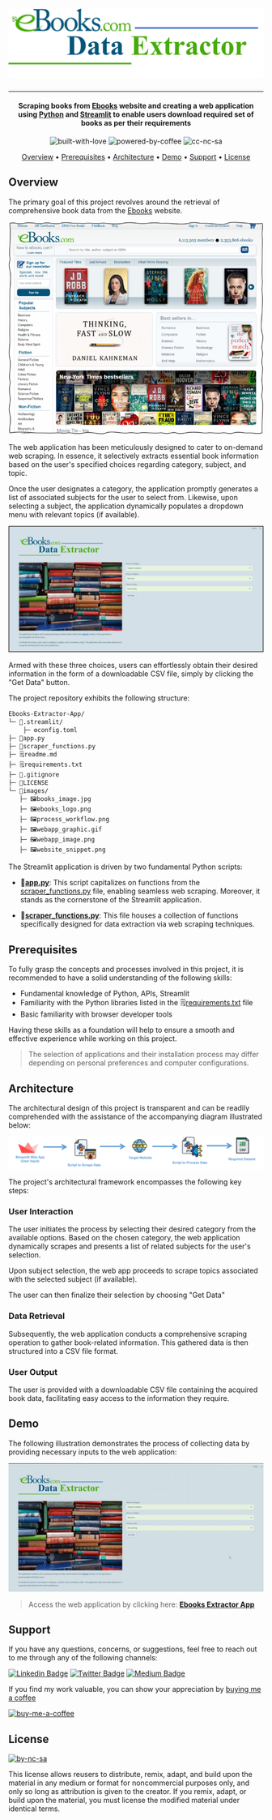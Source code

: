 # ![Project Logo][project_logo]

---
<h4 align="center">Scraping books from <a href="https://www.ebooks.com/" target="_blank">Ebooks</a> website and creating a web application using <a href="https://en.wikipedia.org/wiki/Python_(programming_language)" target="_blank">Python</a> and <a href="https://streamlit.io/" target="_blank">Streamlit</a> to enable users download required set of books as per their requirements</h4>

<p align='center'>
<img src="https://forthebadge.com/images/badges/built-with-love.svg" alt="built-with-love" border="0">
<img src="https://forthebadge.com/images/badges/powered-by-coffee.svg" alt="powered-by-coffee" border="0">
<img src="https://forthebadge.com/images/badges/cc-nc-sa.svg" alt="cc-nc-sa" border="0">
</p>


<p align="center">
  <a href="#overview">Overview</a> •
  <a href="#prerequisites">Prerequisites</a> •
  <a href="#architecture">Architecture</a> •
  <a href="#demo">Demo</a> •
  <a href="#support">Support</a> •
  <a href="#license">License</a>
</p>

## Overview

The primary goal of this project revolves around the retrieval of comprehensive book data from the [Ebooks][website_link] website.

[![Website Snippet][website_snippet]][website_link]

The web application has been meticulously designed to cater to on-demand web scraping. In essence, it selectively extracts essential book information based on the user's specified choices regarding category, subject, and topic.

Once the user designates a category, the application promptly generates a list of associated subjects for the user to select from. Likewise, upon selecting a subject, the application dynamically populates a dropdown menu with relevant topics (if available).

[![Web Application][webapp_image]][webapp_link]

Armed with these three choices, users can effortlessly obtain their desired information in the form of a downloadable CSV file, simply by clicking the "Get Data" button.

The project repository exhibits the following structure:

```
Ebooks-Extractor-App/
└─ 📁.streamlit/
    ├─ ⚙️config.toml
├─ 📄app.py
├─ 📄scraper_functions.py
├─ 🗒️readme.md
├─ 🗒️requirements.txt
├─ 📜.gitignore
├─ 🔑LICENSE
└─ 📁images/
   ├─ 🖼️books_image.jpg
   ├─ 🖼️ebooks_logo.png
   ├─ 🖼️process_workflow.png
   ├─ 🖼️webapp_graphic.gif
   ├─ 🖼️webapp_image.png
   ├─ 🖼️website_snippet.png
```
The Streamlit application is driven by two fundamental Python scripts:

- **📄[app.py][app]**: This script capitalizes on functions from the [scraper_functions.py][scraper_funcs] file, enabling seamless web scraping. Moreover, it stands as the cornerstone of the Streamlit application.

- **📄[scraper_functions.py][scraper_funcs]**: This file houses a collection of functions specifically designed for data extraction via web scraping techniques.


## Prerequisites

To fully grasp the concepts and processes involved in this project, it is recommended to have a solid understanding of the following skills:

- Fundamental knowledge of Python, APIs, Streamlit
- Familiarity with the Python libraries listed in the 🗒️[requirements.txt][requirements] file
- Basic familiarity with browser developer tools

Having these skills as a foundation will help to ensure a smooth and effective experience while working on this project.

> The selection of applications and their installation process may differ depending on personal preferences and computer configurations.

## Architecture

The architectural design of this project is transparent and can be readily comprehended with the assistance of the accompanying diagram illustrated below:

![Process Architecture][process_workflow]

The project's architectural framework encompasses the following key steps:

### User Interaction

The user initiates the process by selecting their desired category from the available options.
Based on the chosen category, the web application dynamically scrapes and presents a list of related subjects for the user's selection.

Upon subject selection, the web app proceeds to scrape topics associated with the selected subject (if available).

The user can then finalize their selection by choosing "Get Data"

### Data Retrieval

Subsequently, the web application conducts a comprehensive scraping operation to gather book-related information. This gathered data is then structured into a CSV file format.

### User Output

The user is provided with a downloadable CSV file containing the acquired book data, facilitating easy access to the information they require.


## Demo

The following illustration demonstrates the process of collecting data by providing necessary inputs to the web application:

![Application Graphic][webapp_graphic]

> Access the web application by clicking here: **[Ebooks Extractor App][webapp_link]**



## Support

If you have any questions, concerns, or suggestions, feel free to reach out to me through any of the following channels:

[![Linkedin Badge][linkedinbadge]][linkedin] [![Twitter Badge][twitterbadge]][twitter] [![Medium Badge][mediumbadge]][medium]


If you find my work valuable, you can show your appreciation by [buying me a coffee][buy_me_a_coffee]

<a href="https://www.buymeacoffee.com/quantumudit" target="_blank">
<img src="https://i.ibb.co/9cyrq6m/buy-me-a-coffee.png" alt="buy-me-a-coffee" border="0" width="170" height="50">
</a>

## License

<a href = 'https://creativecommons.org/licenses/by-nc-sa/4.0/' target="_blank">
    <img src="https://i.ibb.co/mvmWGkm/by-nc-sa.png" alt="by-nc-sa" border="0" width="88" height="31">
</a>

This license allows reusers to distribute, remix, adapt, and build upon the material in any medium or format for noncommercial purposes only, and only so long as attribution is given to the creator. If you remix, adapt, or build upon the material, you must license the modified material under identical terms.

<!-- Image Links -->

[project_logo]: ./images/ebooks_logo.png
[process_workflow]: ./images/process_workflow.png
[webapp_graphic]: ./images/webapp_graphic.gif
[website_snippet]: ./images/website_snippet.png
[webapp_image]: ./images/webapp_image.png

<!-- External Links -->

[website_link]: https://www.ebooks.com/
[requirements]: ./requirements.txt
[webapp_link]: https://ebooks-extractor-app.streamlit.app/

<!-- Project Specific Links -->

[app]: ./app.py
[scraper_funcs]: ./scraper_functions.py 

<!-- Profile Links -->

[linkedin]: https://www.linkedin.com/in/uditkumarchatterjee/
[twitter]: https://twitter.com/quantumudit
[medium]: https://medium.com/@quantumudit
[buy_me_a_coffee]: https://www.buymeacoffee.com/quantumudit

<!-- Shields Profile Links -->

[linkedinbadge]: https://img.shields.io/badge/-uditkumarchatterjee-0e76a8?style=flat&labelColor=0e76a8&logo=linkedin&logoColor=white
[twitterbadge]: https://img.shields.io/badge/-quantumudit-000000?style=flat&labelColor=000000&logo=x&logoColor=white&link=https://twitter.com/quantumudit
[mediumbadge]: https://img.shields.io/badge/-quantumudit-02b875?style=flat&labelColor=02b875&logo=medium&logoColor=white
